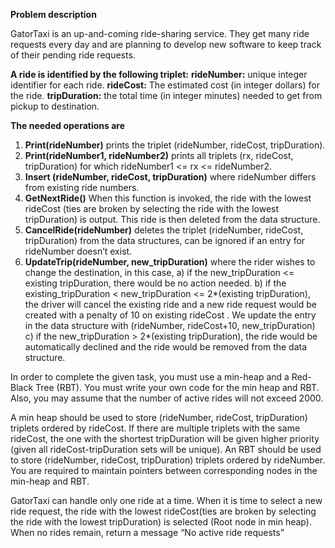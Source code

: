 **Problem description**

GatorTaxi is an up-and-coming ride-sharing service. They get many ride requests every day and are planning to develop new software to keep track of their pending ride requests.

**A ride is identified by the following triplet:**
**rideNumber:** unique integer identifier for each ride. 
**rideCost:** The estimated cost (in integer dollars) for the ride. 
**tripDuration:** the total time (in integer minutes) needed to get from pickup to destination.

**The needed operations are**
1. **Print(rideNumber)** prints the triplet (rideNumber, rideCost, tripDuration).
2. **Print(rideNumber1, rideNumber2)** prints all triplets (rx, rideCost, tripDuration) for which rideNumber1 <= rx <= rideNumber2.
3. **Insert (rideNumber, rideCost, tripDuration)** where rideNumber differs from existing ride numbers.
4. **GetNextRide()** When this function is invoked, the ride with the lowest rideCost (ties are broken by selecting the ride with the lowest tripDuration) is output. This ride is then deleted from the data structure.
5. **CancelRide(rideNumber)** deletes the triplet (rideNumber, rideCost, tripDuration) from the data structures, can be ignored if an entry for rideNumber doesn’t exist.
6. **UpdateTrip(rideNumber, new_tripDuration)** where the rider wishes to change the destination, in this case,
a) if the new_tripDuration <= existing tripDuration, there would be no action needed.
b) if the existing_tripDuration < new_tripDuration <= 2*(existing tripDuration), the driver will cancel the existing ride and a new ride request would be created with a penalty of 10 on existing rideCost . We update the entry in the data structure with (rideNumber, rideCost+10, new_tripDuration)
c) if the new_tripDuration > 2*(existing tripDuration), the ride would be automatically declined and the ride would be removed from the data structure.

In order to complete the given task, you must use a min-heap and a Red-Black Tree (RBT). You must write your own code for the min heap and RBT. Also, you may assume that the number of active rides will not exceed 2000.

A min heap should be used to store (rideNumber, rideCost, tripDuration) triplets ordered by rideCost. If there are multiple triplets with the same rideCost, the one with the shortest tripDuration will be given higher priority (given all rideCost-tripDuration sets will be unique). An RBT should be used to store (rideNumber, rideCost, tripDuration) triplets ordered by rideNumber. You are required to maintain pointers between corresponding nodes in the min-heap and RBT.

GatorTaxi can handle only one ride at a time. When it is time to select a new ride request, the ride with the lowest rideCost(ties are broken by selecting the ride with the lowest tripDuration) is selected (Root node in min heap). When no rides remain, return a message “No active ride requests”
